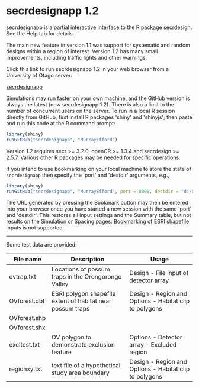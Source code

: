 # secrdesignapp 1.2

secrdesignapp is a partial interactive interface to the R package [secrdesign](https://CRAN.R-project.org/package=secrdesign). See the Help tab for details.

The main new feature in version 1.1 was support for systematic and random designs within a region of interest. Version 1.2 has many small improvements, including traffic lights and other warnings.

Click this link to run secrdesignapp 1.2 in your web browser from a University of Otago server:

[secrdesignapp](https://www.stats.otago.ac.nz/secrdesignapp)

Simulations may run faster on your own machine, and the GitHub version is always the latest (now secrdesignapp 1.2). There is also a limit to the number of concurrent users on the server. To run in a local R session directly from GitHub, first install R packages 'shiny' and 'shinyjs'; then paste and run this code at the R command prompt:

```r
library(shiny)
runGitHub("secrdesignapp", "MurrayEfford")
```
Version 1.2 requires secr >= 3.2.0, openCR >= 1.3.4 and secrdesign >= 2.5.7. Various other R packages may be needed for specific operations.

If you intend to use bookmarking on your local machine to store the state of `secrdesignapp` then specify the 'port' and 'destdir' arguments, e.g.,

```r
library(shiny)
runGitHub("secrdesignapp", "MurrayEfford", port = 8000, destdir = "d:/density secr 3.2/testing")
```
The URL generated by pressing the Bookmark button may then be entered into your browser once you have started a new session with the same 'port' and 'destdir'. This restores all input settings and the Summary table, but not results on the Simulation or Spacing pages. Bookmarking of ESRI shapefile inputs is not supported.

----

Some test data are provided:

| File name | Description | Usage |
|--------|-------------------------------|------------------|
ovtrap.txt | Locations of possum traps in the Orongorongo Valley | Design - File input of detector array |
OVforest.dbf | ESRI polygon shapefile extent of habitat near possum traps | Design - Region and Options - Habitat clip to polygons |
OVforest.shp |||
OVforest.shx |||
excltest.txt | OV polygon to demonstrate exclusion feature | Options - Detector array - Excluded region |
regionxy.txt | text file of a hypothetical study area boundary |Design - Region and Options - Habitat clip to polygons|
